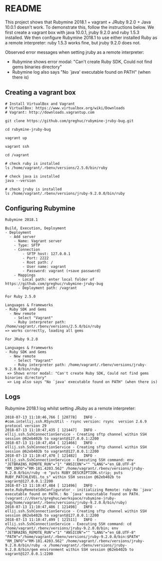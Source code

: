 # README

This project shows that Rubymine 2018.1 + vagrant + JRuby 9.2.0 + Java 10.0.1 doesn't work. To demonstrate this,
follow the instructions below. We first create a vagrant box with java 10.0.1, jruby 9.2.0 and ruby 1.5.3 installed.
We then configure Rubymine 2018.1 to use either installed Ruby as a remote interpreter: ruby 1.5.3 works fine, but jruby 9.2.0
does not.

Observed error messages when setting jruby as a remote interpreter:
* Rubymine shows error modal: "Can't create Ruby SDK, Could not find gems binaries directory"
* Rubymine log also says "No `java' executable found on PATH" (when there is)

## Creating a vagrant box

```
# Install VirtualBox and Vagrant
# VirtualBox: https://www.virtualbox.org/wiki/Downloads
# Vagrant: http://downloads.vagrantup.com

git clone https://github.com/greghuc/rubymine-jruby-bug.git

cd rubymine-jruby-bug

vagrant up

vagrant ssh

cd /vagrant

# check ruby is installed
ls /home/vagrant/.rbenv/versions/2.5.0/bin/ruby

# check java is installed
java --version

# check jruby is installed
ls /home/vagrant/.rbenv/versions/jruby-9.2.0.0/bin/ruby
```

## Configuring Rubymine

```
Rubymine 2018.1

Build, Execution, Deployment
- Deployment
  - Add server
    - Name: Vagrant server
    - Type: SFTP
    - Connection
    	- SFTP host: 127.0.0.1
    	- Port: 2222
    	- Root path: /
    	- User name: vagrant
    	- Password: vagrant (+save password)
    - Mappings
      - Local path: enter local folder of https://github.com/greghuc/rubymine-jruby-bug
      - Deployment path: /vagrant

For Ruby 2.5.0

Languages & Frameworks
- Ruby SDK and Gems
  - New remote
    - Select "Vagrant"
    - Ruby interpreter path: /home/vagrant/.rbenv/versions/2.5.0/bin/ruby
=> works correctly, loading all gems

For JRuby 9.2.0

Languages & Frameworks
- Ruby SDK and Gems
  - New remote
    - Select "Vagrant"
    - Ruby interpreter path: /home/vagrant/.rbenv/versions/jruby-9.2.0.0/bin/ruby
 => Shows error modal: "Can't create Ruby SDK, Could not find gems binaries directory"
 => Log also says "No `java' executable found on PATH" (when there is)
```

## Logs

Rubymine 2018.1 log whilst setting JRuby as a remote interpreter:

```
2018-07-13 11:10:46,766 [ 120778]   INFO -    #com.intellij.ssh.RSyncUtil - rsync version: rsync  version 2.6.9  protocol version 29 
2018-07-13 11:10:47,435 [ 121447]   INFO - ellij.ssh.SshConnectionService - Creating sftp channel within SSH session @62eb402b to vagrant@127.0.0.1:2200 
2018-07-13 11:10:47,454 [ 121466]   INFO - ellij.ssh.SshConnectionService - Creating sftp channel within SSH session @62eb402b to vagrant@127.0.0.1:2200 
2018-07-13 11:10:47,470 [ 121482]   INFO - ellij.ssh.SshConnectionService - Executing SSH command: env "JETBRAINS_REMOTE_RUN"="1" "ANSICON"="" "LANG"="en_GB.UTF-8" "RM_INFO"="RM-181.4203.562" /home/vagrant/.rbenv/versions/jruby-9.2.0.0/bin/ruby -e "puts RUBY_DESCRIPTION.strip; puts RUBY_PATCHLEVEL.to_s" within SSH session @62eb402b to vagrant@127.0.0.1:2200 
2018-07-13 11:10:47,484 [ 121496]   INFO - mote.RubyRemoteSdkConfigurator - initializing Remote: ruby-No `java' executable found on PATH.: No `java' executable found on PATH. (vagrant:///Users/greghuc/workspace/rubymine-jruby-bug/home/vagrant/.rbenv/versions/jruby-9.2.0.0/bin/ruby) 
2018-07-13 11:10:47,486 [ 121498]   INFO - ellij.ssh.SshConnectionService - Creating sftp channel within SSH session @62eb402b to vagrant@127.0.0.1:2200 
2018-07-13 11:10:47,499 [ 121511]   INFO - ellij.ssh.SshConnectionService - Executing SSH command: cd /home/vagrant/.rbenv/versions/jruby-9.2.0.0/bin; env "JETBRAINS_REMOTE_RUN"="1" "ANSICON"="" "LANG"="en_GB.UTF-8" "PATH"="/home/vagrant/.rbenv/versions/jruby-9.2.0.0/bin:$PATH" "RM_INFO"="RM-181.4203.562" /home/vagrant/.rbenv/versions/jruby-9.2.0.0/bin/ruby -x /home/vagrant/.rbenv/versions/jruby-9.2.0.0/bin/gem environment within SSH session @62eb402b to vagrant@127.0.0.1:2200
```


